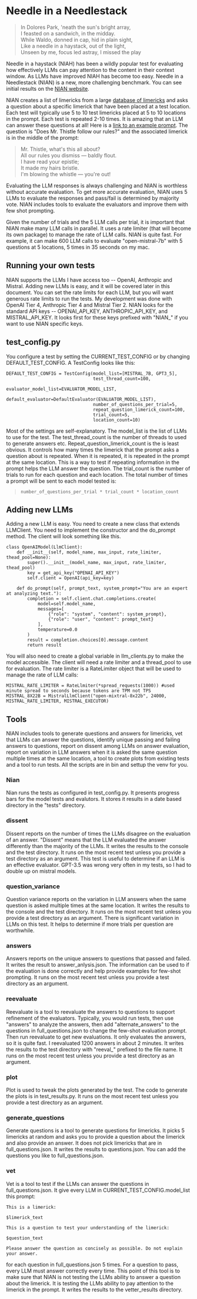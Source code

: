 # Needle in a Needlestack

> In Dolores Park, 'neath the sun's bright array,  
> I feasted on a sandwich, in the midday.  
> While Waldo, donned in cap, hid in plain sight,  
> Like a needle in a haystack, out of the light,  
> Unseen by me, focus led astray, I missed the play 
> 

Needle in a haystack (NIAH) has been a wildly popular test for evaluating how effectively LLMs can pay attention to 
the content in their context window.  As LLMs have improved NIAH has become too easy.  Needle in a Needlestack (NIAN)
is a new, more challenging benchmark.  You can see initial results on the [NIAN website](https://nian.llmonpy.ai).

NIAN creates a list of limericks from a large [database of limericks](https://zenodo.org/records/5722527) and asks a 
question about a specific limerick that have been placed at a test location. Each test will typically use 5 to 10
test limericks placed at 5 to 10 locations in the prompt.  Each test is repeated 2-10 times.  It is amazing that an 
LLM can answer these questions at all! Here is a [link to an example prompt](artifacts/sample_prompt.txt).  The
question is "Does Mr. Thistle follow our rules?" and the associated limerick is in the middle of the prompt:

> Mr. Thistle, what's this all about?  
> All our rules you dismiss — baldly flout.  
> I have read your epistle;  
> It made my hairs bristle.  
> I'm blowing the whistle — you're out!

Evaluating the LLM responses is always challenging and NIAN is worthless without accurate evaluation. To get more 
accurate evaluation, NIAN uses 5 LLMs to evaluate the responses and pass/fail is determined by majority vote.  NIAN 
includes tools to evaluate the evaluators and improve them with few shot prompting.

Given the number of trials and the 5 LLM calls per trial, it is important that NIAN make many LLM calls in parallel.
It uses a rate limiter (that will become its own package) to manage the rate of LLM calls.  NIAN is quite fast.  For
example, it can make 600 LLM calls to evaluate "open-mistral-7b" with 5 questions at 5 locations, 5 times in 35 seconds
on my mac. 

## Running your own tests
NIAN supports the LLMs I have access too -- OpenAI, Anthropic and Mistral.  Adding new LLMs is easy, and it will be
covered later in this document.  You can set the rate limits for each LLM, but you will want generous rate limits to
run the tests.  My development was done with OpenAI Tier 4, Anthropic Tier 4 and Mistral Tier 2.  NIAN looks for the
standard API keys -- OPENAI_API_KEY, ANTHROPIC_API_KEY, and MISTRAL_API_KEY.  It looks first for these keys prefixed 
with "NIAN_" if you want to use NIAN specific keys.

## test_config.py
You configure a test by setting the CURRENT_TEST_CONFIG or by changing DEFAULT_TEST_CONFIG. A TestConfig looks like this:

```
DEFAULT_TEST_CONFIG = TestConfig(model_list=[MISTRAL_7B, GPT3_5],
                                 test_thread_count=100,
                                 evaluator_model_list=EVALUATOR_MODEL_LIST,
                                 default_evaluator=DefaultEvaluator(EVALUATOR_MODEL_LIST),
                                 number_of_questions_per_trial=5,
                                 repeat_question_limerick_count=100,
                                 trial_count=5,
                                 location_count=10)
```
Most of the settings are self-explanatory.  The model_list is the list of LLMs to use for the test.  The 
test_thread_count is the number of threads to used to generate answers etc.  Repeat_question_limerick_count is the
is least obvious.  It controls how many times the limerick that the prompt asks a question about is repeated.  When it
is repeated, it is repeated in the prompt at the same location.  This is a way to test if repeating information in the
prompt helps the LLM answer the question.  The trial_count is the number of trials to run for each question and each 
location.  The total number of times a prompt will be sent to each model tested is:

> `number_of_questions_per_trial * trial_count * location_count `


## Adding new LLMs
Adding a new LLM is easy.  You need to create a new class that extends LLMClient.  You need to implement the constructor
and the do_prompt method.  The client will look something like this.

```
class OpenAIModel(LlmClient):
    def __init__(self, model_name, max_input, rate_limiter, thead_pool=None):
        super().__init__(model_name, max_input, rate_limiter, thead_pool)
        key = get_api_key("OPENAI_API_KEY")
        self.client = OpenAI(api_key=key)

    def do_prompt(self, prompt_text, system_prompt="You are an expert at analyzing text."):
        completion = self.client.chat.completions.create(
            model=self.model_name,
            messages=[
                {"role": "system", "content": system_prompt},
                {"role": "user", "content": prompt_text}
            ],
            temperature=0.0
        )
        result = completion.choices[0].message.content
        return result

```

You will also need to create a global variable in llm_clients.py to make the model accessible. The client will need
a rate limiter and a thread_pool to use for evaluation.  The rate limiter is a RateLimiter object that will be used to
manage the rate of LLM calls:

```
MISTRAL_RATE_LIMITER = RateLlmiter(*spread_requests(1000)) #used minute spread to seconds because tokens are TPM not TPS
MISTRAL_8X22B = MistralLlmClient("open-mixtral-8x22b", 24000, MISTRAL_RATE_LIMITER, MISTRAL_EXECUTOR)
```

## Tools
NIAN includes tools to generate questions and answers for limericks, vet that LLMs can answer the questions,
identify unique passing and failing answers to questions, report on dissent among LLMs on answer evaluation, report
on variation in LLM answers when it is asked the same question multiple times at the same location, a tool to 
create plots from existing tests and a tool to run tests.  All the scripts are in bin and settup the venv for you.


### Nian
Nian runs the tests as configured in test_config.py.  It presents progress bars for the model tests and evalutors.
It stores it results in a date based directory in the "tests" directory.

### dissent
Dissent reports on the number of times the LLMs disagree on the evaluation of an answer.  "Dissent" means that the
LLM evaluated the answer differently than the majority of the LLMs.  It writes the results to the console and the
test directory.  It runs on the most recent test unless you provide a test directory as an argument. This test is useful
to determine if an LLM is an effective evaluator. GPT-3.5 was wrong very often in my tests, so I had to double up
on mistral models.

### question_variance
Question variance reports on the variation in LLM answers when the same question is asked multiple times at the same
location.  It writes the results to the console and the test directory.  It runs on the most recent test unless you
provide a test directory as an argument.  There is significant variation in LLMs on this test. It helps to determine
if more trials per question are worthwhile.  

### answers
Answers reports on the unique answers to questions that passed and failed.  It writes the result to answer_anlysis.json.
The information can be used to if the evaluation is done correctly and help provide examples for few-shot prompting. It
runs on the most recent test unless you provide a test directory as an argument.

### reevaluate
Reevaluate is a tool to reevaluate the answers to questions to support refinement of the evaluators.  Typically, you would
run tests, then use "answers" to analyze the answers, then add "alternate_answers" to the questions in full_questions.json
to change the few-shot evaluation prompt.  Then run reevaluate to get new evaluations.  It only evaluates the answers, so
it is quite fast.  I reevaluated 1200 answers in about 2 minutes.  It writes the results to the test directory with
"reeval_" prefixed to the file name. It runs on the most recent test unless you provide a test directory as an argument.

### plot
Plot is used to tweak the plots generated by the test.  The code to generate the plots is in test_results.py.
It runs on the most recent test unless you provide a test directory as an argument.

### generate_questions
Generate questions is a tool to generate questions for limericks.  It picks 5 limericks at random and asks you to
provide a question about the limerick and also provide an answer.  It does not pick limericks that are in full_questions.json.
It writes the results to questions.json.  You can add the questions you like to full_questions.json.

### vet
Vet is a tool to test if the LLMs can answer the questions in full_questions.json. It give every LLM in CURRENT_TEST_CONFIG.model_list
this prompt:

```
This is a limerick:

$limerick_text

This is a question to test your understanding of the limerick:

$question_text

Please answer the question as concisely as possible. Do not explain your answer.

```

for each question in full_questions.json 5 times.  For a question to pass, every LLM must answer correctly every time.
This point of this tool is to make sure that NIAN is not testing the LLMs ability to answer a question about the
limerick.  It is testing the LLMs ability to pay attention to the limerick in the prompt.  It writes the results to the
vetter_results directory.
